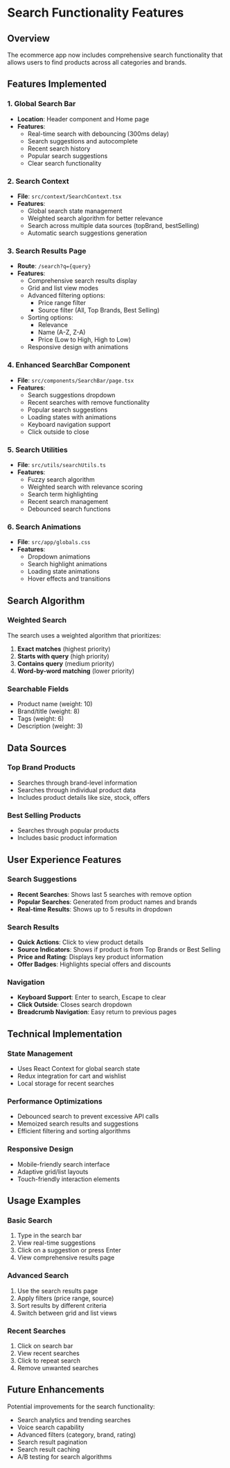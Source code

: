 # Search Functionality Features

## Overview
The ecommerce app now includes comprehensive search functionality that allows users to find products across all categories and brands.

## Features Implemented

### 1. Global Search Bar
- **Location**: Header component and Home page
- **Features**:
  - Real-time search with debouncing (300ms delay)
  - Search suggestions and autocomplete
  - Recent search history
  - Popular search suggestions
  - Clear search functionality

### 2. Search Context
- **File**: `src/context/SearchContext.tsx`
- **Features**:
  - Global search state management
  - Weighted search algorithm for better relevance
  - Search across multiple data sources (topBrand, bestSelling)
  - Automatic search suggestions generation

### 3. Search Results Page
- **Route**: `/search?q={query}`
- **Features**:
  - Comprehensive search results display
  - Grid and list view modes
  - Advanced filtering options:
    - Price range filter
    - Source filter (All, Top Brands, Best Selling)
  - Sorting options:
    - Relevance
    - Name (A-Z, Z-A)
    - Price (Low to High, High to Low)
  - Responsive design with animations

### 4. Enhanced SearchBar Component
- **File**: `src/components/SearchBar/page.tsx`
- **Features**:
  - Search suggestions dropdown
  - Recent searches with remove functionality
  - Popular search suggestions
  - Loading states with animations
  - Keyboard navigation support
  - Click outside to close

### 5. Search Utilities
- **File**: `src/utils/searchUtils.ts`
- **Features**:
  - Fuzzy search algorithm
  - Weighted search with relevance scoring
  - Search term highlighting
  - Recent search management
  - Debounced search functions

### 6. Search Animations
- **File**: `src/app/globals.css`
- **Features**:
  - Dropdown animations
  - Search highlight animations
  - Loading state animations
  - Hover effects and transitions

## Search Algorithm

### Weighted Search
The search uses a weighted algorithm that prioritizes:
1. **Exact matches** (highest priority)
2. **Starts with query** (high priority)
3. **Contains query** (medium priority)
4. **Word-by-word matching** (lower priority)

### Searchable Fields
- Product name (weight: 10)
- Brand/title (weight: 8)
- Tags (weight: 6)
- Description (weight: 3)

## Data Sources

### Top Brand Products
- Searches through brand-level information
- Searches through individual product data
- Includes product details like size, stock, offers

### Best Selling Products
- Searches through popular products
- Includes basic product information

## User Experience Features

### Search Suggestions
- **Recent Searches**: Shows last 5 searches with remove option
- **Popular Searches**: Generated from product names and brands
- **Real-time Results**: Shows up to 5 results in dropdown

### Search Results
- **Quick Actions**: Click to view product details
- **Source Indicators**: Shows if product is from Top Brands or Best Selling
- **Price and Rating**: Displays key product information
- **Offer Badges**: Highlights special offers and discounts

### Navigation
- **Keyboard Support**: Enter to search, Escape to clear
- **Click Outside**: Closes search dropdown
- **Breadcrumb Navigation**: Easy return to previous pages

## Technical Implementation

### State Management
- Uses React Context for global search state
- Redux integration for cart and wishlist
- Local storage for recent searches

### Performance Optimizations
- Debounced search to prevent excessive API calls
- Memoized search results and suggestions
- Efficient filtering and sorting algorithms

### Responsive Design
- Mobile-friendly search interface
- Adaptive grid/list layouts
- Touch-friendly interaction elements

## Usage Examples

### Basic Search
1. Type in the search bar
2. View real-time suggestions
3. Click on a suggestion or press Enter
4. View comprehensive results page

### Advanced Search
1. Use the search results page
2. Apply filters (price range, source)
3. Sort results by different criteria
4. Switch between grid and list views

### Recent Searches
1. Click on search bar
2. View recent searches
3. Click to repeat search
4. Remove unwanted searches

## Future Enhancements

Potential improvements for the search functionality:
- Search analytics and trending searches
- Voice search capability
- Advanced filters (category, brand, rating)
- Search result pagination
- Search result caching
- A/B testing for search algorithms 
